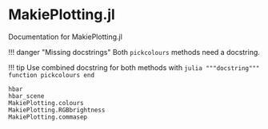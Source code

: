 # MakiePlotting.jl

Documentation for MakiePlotting.jl

!!! danger "Missing docstrings"
    Both `pickcolours` methods need a docstring.

!!! tip
    Use combined docstring for both methods with
    ```julia
    """docstring"""
    function pickcolours end
    ```


```@docs
hbar
hbar_scene
MakiePlotting.colours
MakiePlotting.RGBbrightness
MakiePlotting.commasep
```

<!-- 
MakiePlotting.colourpicker
MakiePlotting.setbounds 
-->
